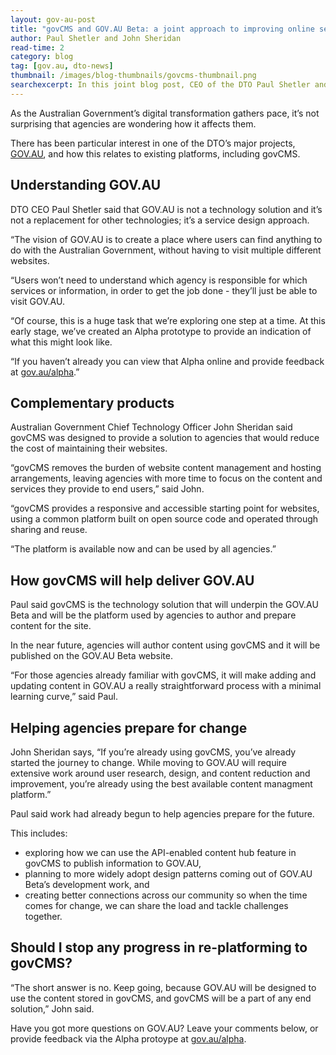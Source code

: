 ```yaml
---
layout: gov-au-post
title: "govCMS and GOV.AU Beta: a joint approach to improving online service delivery"
author: Paul Shetler and John Sheridan
read-time: 2
category: blog
tag: [gov.au, dto-news]
thumbnail: /images/blog-thumbnails/govcms-thumbnail.png
searchexcerpt: In this joint blog post, CEO of the DTO Paul Shetler and Australian Government Chief Technology Officer John Sheridan explain how govCMS will be a critical part of the GOV.AU Beta.
---
```


As the Australian Government’s digital transformation gathers pace, it’s not surprising that agencies are wondering how it affects them. 

There has been particular interest in one of the DTO’s major projects, [GOV.AU](https://www.dto.gov.au/projects/), and how this relates to existing platforms, including govCMS. 

## Understanding GOV.AU

DTO CEO Paul Shetler said that GOV.AU is not a technology solution and it’s not a replacement for other technologies; it’s a service design approach.

“The vision of GOV.AU is to create a place where users can find anything to do with the Australian Government, without having to visit multiple different websites.

“Users won’t need to understand which agency is responsible for which services or information, in order to get the job done - they’ll just be able to visit GOV.AU.

“Of course, this is a huge task that we’re exploring one step at a time. At this early stage, we’ve created an Alpha prototype to provide an indication of what this might look like. 

“If you haven’t already you can view that Alpha online and provide feedback at [gov.au/alpha](https://www.gov.au/alpha/).”

## Complementary products

Australian Government Chief Technology Officer John Sheridan said govCMS was designed to provide a solution to agencies that would reduce the cost of maintaining their websites. 

“govCMS removes the burden of website content management and hosting arrangements, leaving agencies with more time to focus on the content and services they provide to end users,” said John.

“govCMS provides a responsive and accessible starting point for websites, using a common platform built on open source code and operated through sharing and reuse.

“The platform is available now and can be used by all agencies.”

## How govCMS will help deliver GOV.AU

Paul said govCMS is the technology solution that will underpin the GOV.AU Beta and will be the platform used by agencies to author and prepare content for the site.

In the near future, agencies will author content using govCMS and it will be published on the GOV.AU Beta website.

“For those agencies already familiar with govCMS, it will make adding and updating content in GOV.AU a really straightforward process with a minimal learning curve,” said Paul.

## Helping agencies prepare for change

John Sheridan says, “If you’re already using govCMS, you’ve already started the journey to change. While moving to GOV.AU will require extensive work around user research, design, and content reduction and improvement, you’re already using the best available content managment platform.”

Paul said work had already begun to help agencies prepare for the future.

This includes:

* exploring how we can use the API-enabled content hub feature in govCMS to publish information to GOV.AU,
* planning to more widely adopt design patterns coming out of GOV.AU Beta’s development work, and 
* creating better connections across our community so when the time comes for change, we can share the load and tackle challenges together.

## Should I stop any progress in re-platforming to govCMS?

“The short answer is no. Keep going, because GOV.AU will be designed to use the content stored in govCMS, and govCMS will be a part of any end solution,” John said.

Have you got more questions on GOV.AU? Leave your comments below, or provide feedback via the Alpha protoype at [gov.au/alpha](https://www.gov.au/alpha/).

